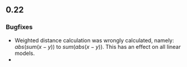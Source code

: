 ## 0.22

### Bugfixes

- Weighted distance calculation was wrongly calculated, namely: $abs(sum(x-y))$ to $sum(abs(x-y))$. This has an effect on all linear models.
- 
